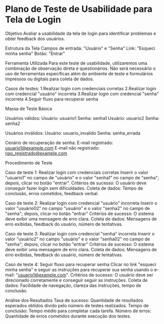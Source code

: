 # Plano de Teste de Usabilidade para Tela de Login


Objetivo
Avaliar a usabilidade da tela de login para identificar problemas e obter feedback dos usuários.

Estrutura da Tela
Campos de entrada: "Usuário" e "Senha"
Link: "Esqueci minha senha"
Botão: "Entrar"

Ferramenta Utilizada
Para este teste de usabilidade, utilizaremos uma combinação de observação direta e questionários. Não será necessário o uso de ferramentas específicas além do ambiente de teste e formulários impressos ou digitais para coleta de dados.


Casos de testes:
1.Realizar login com credenciais corretas
2.Realizar login com credencial "usuário" incorreta
3.Realizar login com credencial "senha" incorreta
4.Seguir fluxo para recuperar senha

Massa de Teste Básica

Usuários válidos:
Usuário: usuario1
Senha: senha1
Usuário: usuario2
Senha: senha2

Usuários inválidos:
Usuário: usuario_invalido
Senha: senha_errada

Cenário de recuperação de senha:
E-mail registrado: usuario1@example.com
E-mail não registrado: nao_registrado@example.com

Procedimento de Teste

Caso de teste 1: Realizar login com credenciais corretas
Inserir o valor "usuario1" no campo de "usuário" e o valor "senha1" no campo de "senha"; depois, clicar no botão "entrar".
Critérios de sucesso: O usuário deve conseguir fazer login sem dificuldades.
Coleta de dados: Tempo de conclusão, erros cometidos, feedback verbal.

Caso de teste 2: Realizar login com credencial "usuário" incorreta
Inserir o valor "usuário02" no campo "usuário" e o valor "senha2" no campo de "senha"; depois, clicar no botão "entrar"
Critérios de sucesso: O sistema deve exibir uma mensagem de erro clara.
Coleta de dados: Mensagens de erro exibidas, feedback do usuário, número de tentativas.

Caso de teste 3: Realizar login com credencial "senha" incorreta
Inserir o valor "usuário2" no campo "usuário" e o valor "senha02" no campo de "senha"; depois, clicar no botão "entrar"
Critérios de sucesso: O sistema deve exibir uma mensagem de erro clara.
Coleta de dados: Mensagens de erro exibidas, feedback do usuário, número de tentativas.

Caso de teste 4: Seguir fluxo para recuperar senha
Clicar no link "esqueci minha senha" e seguir as instruções para recuperar sua senha usando o e-mail: "usuario1@example.com".
Critérios de sucesso: O usuário deve ser direcionado corretamente e conseguir seguir as instruções.
Coleta de dados: Facilidade de navegação, clareza das instruções, tempo de conclusão.

Análise dos Resultados
Taxa de sucesso: Quantidade de resultados esperados obtidos divido pelo número de testes realizados.
Tempo de conclusão: Tempo médio para completar cada tarefa.
Número de erros: Quantidade de erros cometidos durante execução dos testes.



